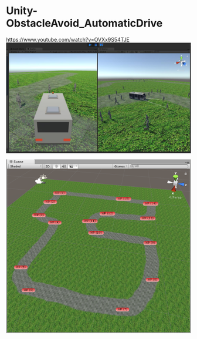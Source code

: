 # Unity-ObstacleAvoid_AutomaticDrive
https://www.youtube.com/watch?v=OVXx9S54TJE
![img](Imgs/img1.jpg)

![img](Imgs/img2.png)
